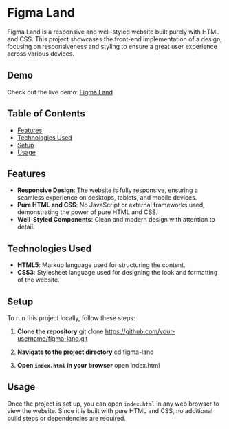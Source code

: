 # Figma Land

Figma Land is a responsive and well-styled website built purely with HTML and CSS. This project showcases the front-end implementation of a design, focusing on responsiveness and styling to ensure a great user experience across various devices.

## Demo

Check out the live demo: [Figma Land](https://figmaland5.netlify.app/)

## Table of Contents

- [Features](#features)
- [Technologies Used](#technologies-used)
- [Setup](#setup)
- [Usage](#usage)

## Features

- **Responsive Design**: The website is fully responsive, ensuring a seamless experience on desktops, tablets, and mobile devices.
- **Pure HTML and CSS**: No JavaScript or external frameworks used, demonstrating the power of pure HTML and CSS.
- **Well-Styled Components**: Clean and modern design with attention to detail.

## Technologies Used

- **HTML5**: Markup language used for structuring the content.
- **CSS3**: Stylesheet language used for designing the look and formatting of the website.

## Setup

To run this project locally, follow these steps:

1. **Clone the repository**
    git clone https://github.com/your-username/figma-land.git

2. **Navigate to the project directory**
    cd figma-land

3. **Open `index.html` in your browser**
    open index.html

## Usage

Once the project is set up, you can open `index.html` in any web browser to view the website. Since it is built with pure HTML and CSS, no additional build steps or dependencies are required.
